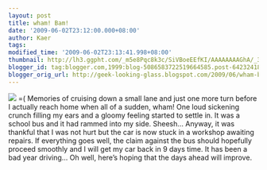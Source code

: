 ```yaml
---
layout: post
title: wham! Bam!
date: '2009-06-02T23:12:00.000+08:00'
author: Kaer
tags: 
modified_time: '2009-06-02T23:13:41.998+08:00'
thumbnail: http://lh3.ggpht.com/_m5e8Pqc8k3c/SiVBoeEEfKI/AAAAAAAAGhA/_3lyCvcNPZA/s72-c/DSCF6210%5B1%5D_thumb.jpg?imgmax=800
blogger_id: tag:blogger.com,1999:blog-5086583722519664585.post-6423241895923137202
blogger_orig_url: http://geek-looking-glass.blogspot.com/2009/06/wham-bam.html
---
```


![](http://lh6.ggpht.com/_m5e8Pqc8k3c/SiVBnHo8hPI/AAAAAAAAGg8/3KliM0z-SDw/s1600/DSCF6210%5B1%5D%5B2%5D.jpg) 
 =(  Memories of cruising down a small lane and just one more 
turn before I actually reach home when all of a sudden, wham! One loud 
sickening crunch filling my ears and a gloomy feeling started to settle in. It 
was a school bus and it had rammed into my side. Sheesh… Anyway, it was 
thankful that I was not hurt but the car is now stuck in a workshop awaiting 
repairs. If everything goes well, the claim against the bus should hopefully 
proceed smoothly and I will get my car back in 9 days time. It has been a bad 
year driving… Oh well, here’s hoping that the days ahead will improve. 